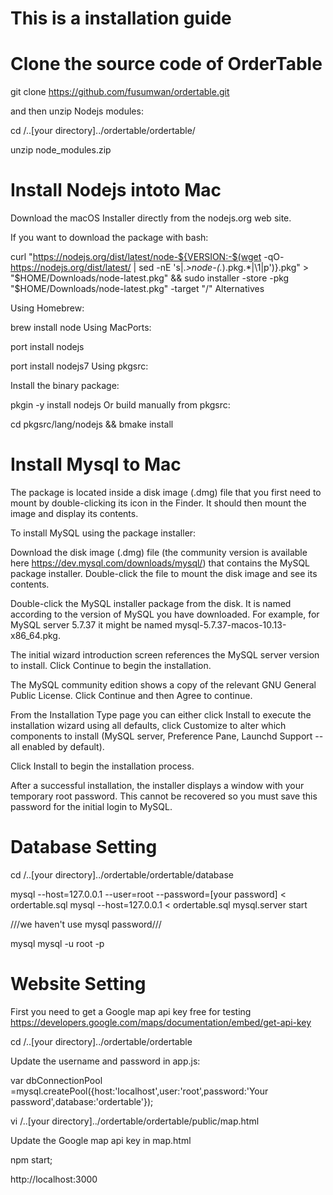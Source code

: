 # This is a installation guide


# Clone the source code of OrderTable 


git clone https://github.com/fusumwan/ordertable.git


and then unzip Nodejs modules:

cd /..[your directory]../ordertable/ordertable/

unzip node_modules.zip






# Install Nodejs intoto Mac

Download the macOS Installer directly from the nodejs.org web site.

If you want to download the package with bash:

curl "https://nodejs.org/dist/latest/node-${VERSION:-$(wget -qO- https://nodejs.org/dist/latest/ | sed -nE 's|.*>node-(.*)\.pkg</a>.*|\1|p')}.pkg" > "$HOME/Downloads/node-latest.pkg" && sudo installer -store -pkg "$HOME/Downloads/node-latest.pkg" -target "/"
Alternatives

Using Homebrew:

brew install node
Using MacPorts:

port install nodejs<major version>


port install nodejs7
Using pkgsrc:

Install the binary package:

pkgin -y install nodejs
Or build manually from pkgsrc:

cd pkgsrc/lang/nodejs && bmake install


# Install Mysql to Mac

The package is located inside a disk image (.dmg) file that you first need to mount by double-clicking its icon in the Finder. It should then mount the image and display its contents.


To install MySQL using the package installer:

Download the disk image (.dmg) file (the community version is available here https://dev.mysql.com/downloads/mysql/) that contains the MySQL package installer. Double-click the file to mount the disk image and see its contents.



Double-click the MySQL installer package from the disk. It is named according to the version of MySQL you have downloaded. For example, for MySQL server 5.7.37 it might be named mysql-5.7.37-macos-10.13-x86_64.pkg.

The initial wizard introduction screen references the MySQL server version to install. Click Continue to begin the installation.


The MySQL community edition shows a copy of the relevant GNU General Public License. Click Continue and then Agree to continue.

From the Installation Type page you can either click Install to execute the installation wizard using all defaults, click Customize to alter which components to install (MySQL server, Preference Pane, Launchd Support -- all enabled by default).

Click Install to begin the installation process.

After a successful installation, the installer displays a window with your temporary root password. This cannot be recovered so you must save this password for the initial login to MySQL. 





# Database Setting


cd /..[your directory]../ordertable/ordertable/database

mysql --host=127.0.0.1 --user=root --password=[your password] < ordertable.sql
mysql --host=127.0.0.1 < ordertable.sql
mysql.server start


///we haven't use mysql password///

mysql mysql -u root -p



# Website Setting

First you need to get a Google map api key free for testing
https://developers.google.com/maps/documentation/embed/get-api-key


cd /..[your directory]../ordertable/ordertable

Update the username and password in app.js:


var dbConnectionPool =mysql.createPool({host:'localhost',user:'root',password:'Your password',database:'ordertable'});

vi /..[your directory]../ordertable/ordertable/public/map.html

Update the Google map api key in map.html

 <script async defer src="https://maps.googleapis.com/maps/api/js?key=AIzaSyAgqnuVOIAWBir59PDbdngDm2WNZUHlMAI&callback=initMap" type="text/javascript"></script>





npm start;


http://localhost:3000




